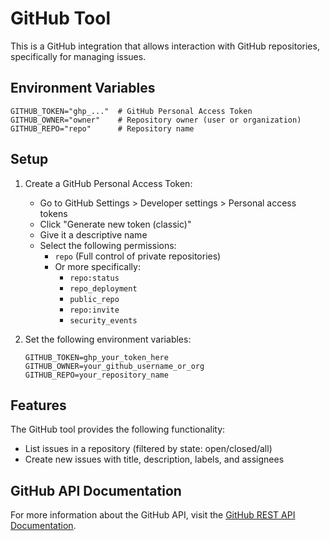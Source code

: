 # GitHub Tool

This is a GitHub integration that allows interaction with GitHub repositories, specifically for managing issues.

## Environment Variables

```env
GITHUB_TOKEN="ghp_..."  # GitHub Personal Access Token
GITHUB_OWNER="owner"    # Repository owner (user or organization)
GITHUB_REPO="repo"      # Repository name
```

## Setup

1. Create a GitHub Personal Access Token:

   - Go to GitHub Settings > Developer settings > Personal access tokens
   - Click "Generate new token (classic)"
   - Give it a descriptive name
   - Select the following permissions:
     - `repo` (Full control of private repositories)
     - Or more specifically:
       - `repo:status`
       - `repo_deployment`
       - `public_repo`
       - `repo:invite`
       - `security_events`

2. Set the following environment variables:
   ```
   GITHUB_TOKEN=ghp_your_token_here
   GITHUB_OWNER=your_github_username_or_org
   GITHUB_REPO=your_repository_name
   ```

## Features

The GitHub tool provides the following functionality:

- List issues in a repository (filtered by state: open/closed/all)
- Create new issues with title, description, labels, and assignees

## GitHub API Documentation

For more information about the GitHub API, visit the [GitHub REST API Documentation](https://docs.github.com/en/rest).
